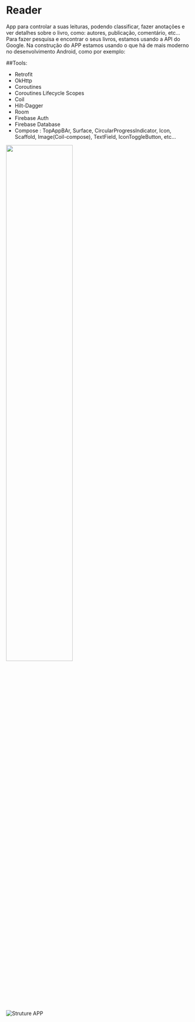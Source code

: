 # Reader
App para controlar a suas leituras, podendo classificar, fazer anotações e ver detalhes sobre o livro, como: autores, publicação, comentário, etc...
Para fazer pesquisa e encontrar o seus livros, estamos usando a API do Google.
Na construção do APP estamos usando o que há de mais moderno no desenvolvimento Android, como por exemplo:

##Tools:
* Retrofit
* OkHttp
* Coroutines
* Coroutines Lifecycle Scopes
* Coil
* Hilt-Dagger
* Room
* Firebase Auth
* Firebase Database
* Compose : TopAppBAr, Surface, CircularProgressIndicator, Icon, Scaffold, Image(Coil-compose), TextField, IconToggleButton, etc...

<p><img src="https://user-images.githubusercontent.com/60984009/225314217-a467bb00-4cdb-4201-9793-7316fe01ca11.jpg" width="60%" height="60%"/></p>


![Struture APP](https://user-images.githubusercontent.com/60984009/225315159-6053cbc6-20fd-4fcd-a835-f02e333eb76e.jpg)

